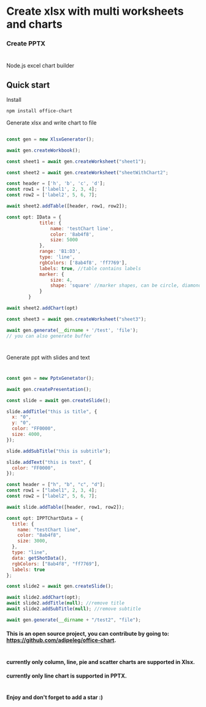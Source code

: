 # Create xlsx with multi worksheets and charts

### Create PPTX

#

Node.js excel chart builder

## Quick start

Install

```bash
npm install office-chart
```

Generate xlsx and write chart to file

```js

const gen = new XlsxGenerator();

await gen.createWorkbook();

const sheet1 = await gen.createWorksheet("sheet1");

const sheet2 = await gen.createWorksheet("sheetWithChart2";

const header = ['h', 'b', 'c', 'd'];
const row1 = ['label1', 2, 3, 4];
const row2 = ['label2', 5, 6, 7];

await sheet2.addTable([header, row1, row2]);

const opt: IData = {
            title: {
                name: 'testChart line',
                color: '8ab4f8',
                size: 5000
            },
            range: 'B1:D3',
            type: 'line',
            rgbColors: ['8ab4f8', 'ff7769'],
            labels: true, //table contains labels
            marker: {
                size: 4,
                shape: 'square' //marker shapes, can be circle, diamond, star
            }
        }

await sheet2.addChart(opt)

const sheet3 = await gen.createWorksheet("sheet3");

await gen.generate(__dirname + '/test', 'file');
// you can also generate buffer
```

#

Generate ppt with slides and text

#

```js
const gen = new PptxGenetator();

await gen.createPresentation();

const slide = await gen.createSlide();

slide.addTitle("this is title", {
  x: "0",
  y: "0",
  color: "FF0000",
  size: 4000,
});

slide.addSubTitle("this is subtitle");

slide.addText("this is text", {
  color: "FF0000",
});

const header = ["h", "b", "c", "d"];
const row1 = ["label1", 2, 3, 4];
const row2 = ["label2", 5, 6, 7];

await slide.addTable([header, row1, row2]);

const opt: IPPTChartData = {
  title: {
    name: "testChart line",
    color: "8ab4f8",
    size: 3000,
  },
  type: "line",
  data: getShotData(),
  rgbColors: ["8ab4f8", "ff7769"],
  labels: true
};

const slide2 = await gen.createSlide();

await slide2.addChart(opt);
await slide2.addTitle(null); //remove title
await slide2.addSubTitle(null); //remove subtitle

await gen.generate(__dirname + "/test2", "file");
```

#### This is an open source project, you can contribute by going to: https://github.com/adipeleg/office-chart.

#
#### currently only column, line, pie and scatter charts are supported in Xlsx.
#### currently only line chart is supported in PPTX.
#
#### Enjoy and don't forget to add a star :)
